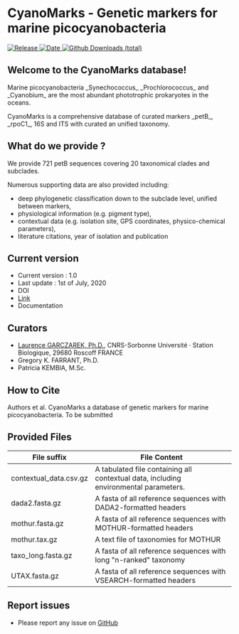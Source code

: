 # CyanoMarks - Genetic markers for marine picocyanobacteria
[![Release](https://img.shields.io/badge/release-1.0-blue.svg)
![Date](https://img.shields.io/badge/date-01%20July%202020-lightgrey.svg)
![Github Downloads
(total)](https://img.shields.io/github/downloads/roskobaz/cyanomarks/total.svg)](https://github.com/roskobaz/cyanomarks/releases)

## Welcome to the CyanoMarks database!
<p>Marine picocyanobacteria _Synechococcus_ _Prochlorococcus_ and _Cyanobium_ are the most abundant phototrophic prokaryotes in the oceans.</p>

<p>CyanoMarks is a comprehensive database of curated markers _petB_, _rpoC1_, 16S and ITS with curated an unified taxonomy.</p>

## What do we provide ?
<p>We provide 721 petB sequences covering 20 taxonomical clades and subclades.</p>

Numerous supporting data are also provided including:
* deep phylogenetic classification down to the subclade level, unified between markers,
* physiological information (e.g. pigment type),
* contextual data (e.g. isolation site, GPS coordinates, physico-chemical parameters),
* literature citations, year of isolation and publication

## Current version
* Current version : 1.0
* Last update : 1st of July, 2020 
* DOI
* [Link](https://github.com/roskobaz/cyanomarks/releases)
* Documentation

## Curators
* [Laurence GARCZAREK, Ph.D.](mailto:laurence.garczarek@sb-roscoff.fr), CNRS-Sorbonne Université · Station Biologique, 29680 Roscoff FRANCE
* Gregory K. FARRANT, Ph.D.
* Patricia KEMBIA, M.Sc.

## How to Cite
Authors et al. CyanoMarks a database of genetic markers for marine picocyanobacteria. To be submitted

## Provided Files

|File suffix             |File Content                                                                          |
|------------------------|--------------------------------------------------------------------------------------|
|contextual_data.csv.gz  |A tabulated file containing all contextual data, including environmental parameters.  |
|dada2.fasta.gz          |A fasta of all reference sequences with DADA2-formatted headers                       |
|mothur.fasta.gz         |A fasta of all reference sequences with MOTHUR-formatted headers                      |
|mothur.tax.gz           |A text file of taxonomies for MOTHUR                                                  |
|taxo_long.fasta.gz      |A fasta of all reference sequences with long "n-ranked" taxonomy                      |
|UTAX.fasta.gz           |A fasta of all reference sequences with VSEARCH-formatted headers                     |


## Report issues
* Please report any issue on [GitHub](https://github.com/roskobaz/cyanomarks/issues)
